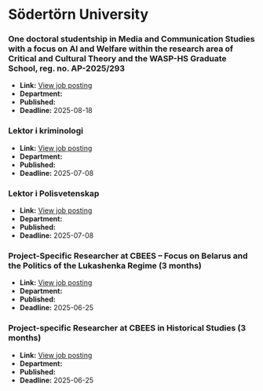 # Södertörn University

### One doctoral studentship in Media and Communication Studies with a focus on AI and Welfare within the research area of Critical and Cultural Theory and the WASP-HS Graduate School, reg. no. AP-2025/293
- **Link:** [View job posting](https://web103.reachmee.com/ext/I007/532/job?site=24&lang=UK&validator=2f5f4343b7f80edb4b210427ef968f34&ref=https%3A%2F%2Fwww.overleaf.com%2F&job_id=8996)
- **Department:** 
- **Published:** 
- **Deadline:** 2025-08-18

### Lektor i kriminologi
- **Link:** [View job posting](https://web103.reachmee.com/ext/I007/532/job?site=24&lang=UK&validator=2f5f4343b7f80edb4b210427ef968f34&ref=https%3A%2F%2Fwww.overleaf.com%2F&job_id=8822)
- **Department:** 
- **Published:** 
- **Deadline:** 2025-07-08

### Lektor i Polisvetenskap
- **Link:** [View job posting](https://web103.reachmee.com/ext/I007/532/job?site=24&lang=UK&validator=2f5f4343b7f80edb4b210427ef968f34&ref=https%3A%2F%2Fwww.overleaf.com%2F&job_id=8823)
- **Department:** 
- **Published:** 
- **Deadline:** 2025-07-08

### Project-Specific Researcher at CBEES – Focus on Belarus and the Politics of the Lukashenka Regime (3 months)
- **Link:** [View job posting](https://web103.reachmee.com/ext/I007/532/job?site=24&lang=UK&validator=2f5f4343b7f80edb4b210427ef968f34&ref=https%3A%2F%2Fwww.overleaf.com%2F&job_id=8912)
- **Department:** 
- **Published:** 
- **Deadline:** 2025-06-25

### Project-specific Researcher at CBEES in Historical Studies (3 months)
- **Link:** [View job posting](https://web103.reachmee.com/ext/I007/532/job?site=24&lang=UK&validator=2f5f4343b7f80edb4b210427ef968f34&ref=https%3A%2F%2Fwww.overleaf.com%2F&job_id=8914)
- **Department:** 
- **Published:** 
- **Deadline:** 2025-06-25

